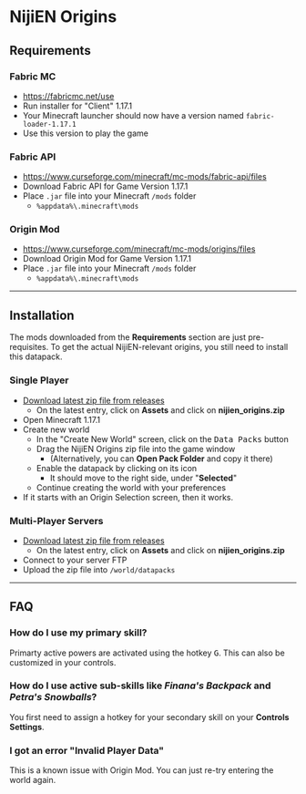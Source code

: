 # NijiEN Origins

## Requirements

### Fabric MC
* https://fabricmc.net/use
* Run installer for "Client" 1.17.1
* Your Minecraft launcher should now have a version named `fabric-loader-1.17.1`
* Use this version to play the game

### Fabric API
* https://www.curseforge.com/minecraft/mc-mods/fabric-api/files
* Download Fabric API for Game Version 1.17.1
* Place `.jar` file into your Minecraft `/mods` folder
  * `%appdata%\.minecraft\mods`

### Origin Mod
* https://www.curseforge.com/minecraft/mc-mods/origins/files
* Download Origin Mod for Game Version 1.17.1
* Place `.jar` file into your Minecraft `/mods` folder
  * `%appdata%\.minecraft\mods`

----

## Installation

The mods downloaded from the **Requirements** section are just pre-requisites. To get the actual NijiEN-relevant origins, you still need to install this datapack.

### Single Player
* [Download latest zip file from releases](https://github.com/vtuber-origins/nijisanji_en_origins/releases)
  * On the latest entry, click on **Assets** and click on **nijien_origins.zip**
* Open Minecraft 1.17.1
* Create new world
  * In the "Create New World" screen, click on the <kbd>Data Packs</kbd> button
  * Drag the NijiEN Origins zip file into the game window
    * (Alternatively, you can **Open Pack Folder** and copy it there)
  * Enable the datapack by clicking on its icon
    * It should move to the right side, under "**Selected**"
  * Continue creating the world with your preferences
* If it starts with an Origin Selection screen, then it works.

### Multi-Player Servers
* [Download latest zip file from releases](https://github.com/vtuber-origins/nijisanji_en_origins/releases)
  * On the latest entry, click on **Assets** and click on **nijien_origins.zip**
* Connect to your server FTP
* Upload the zip file into `/world/datapacks`

----

## FAQ

### How do I use my primary skill?
Primarty active powers are activated using the hotkey <kbd>G</kbd>. This can also be customized in your controls. 

### How do I use active sub-skills like *Finana's Backpack* and *Petra's Snowballs*?
You first need to assign a hotkey for your secondary skill on your **Controls Settings**.

### I got an error "Invalid Player Data"
This is a known issue with Origin Mod. You can just re-try entering the world again.
